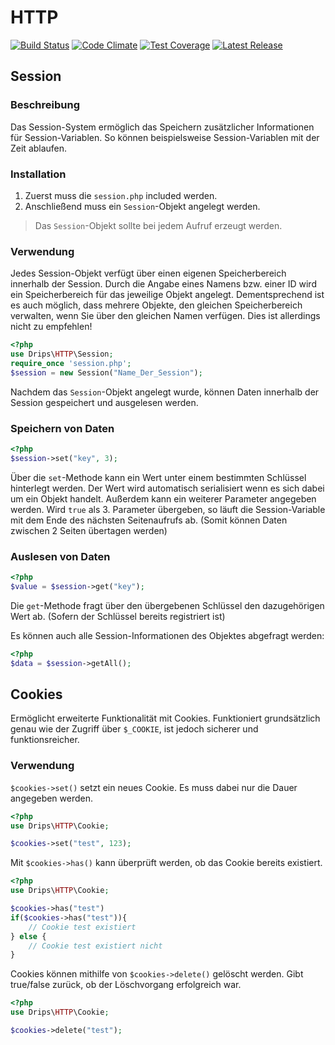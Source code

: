 # HTTP

[![Build Status](https://travis-ci.org/Prowect/HTTP.svg)](https://travis-ci.org/Prowect/HTTP)
[![Code Climate](https://codeclimate.com/github/Prowect/HTTP/badges/gpa.svg)](https://codeclimate.com/github/Prowect/HTTP)
[![Test Coverage](https://codeclimate.com/github/Prowect/HTTP/badges/coverage.svg)](https://codeclimate.com/github/Prowect/HTTP/coverage)
[![Latest Release](https://img.shields.io/packagist/v/drips/HTTP.svg)](https://packagist.org/packages/drips/http)

## Session

### Beschreibung

Das Session-System ermöglich das Speichern zusätzlicher Informationen für Session-Variablen. So können beispielsweise Session-Variablen mit der Zeit ablaufen.

### Installation

1. Zuerst muss die `session.php` included werden.
2. Anschließend muss ein `Session`-Objekt angelegt werden.

> Das `Session`-Objekt sollte bei jedem Aufruf erzeugt werden.

### Verwendung

Jedes Session-Objekt verfügt über einen eigenen Speicherbereich innerhalb der Session. Durch die Angabe eines Namens bzw. einer ID wird ein Speicherbereich für das jeweilige Objekt angelegt. Dementsprechend ist es auch möglich, dass mehrere Objekte, den gleichen Speicherbereich verwalten, wenn Sie über den gleichen Namen verfügen. Dies ist allerdings nicht zu empfehlen!

```php
<?php
use Drips\HTTP\Session;
require_once 'session.php';
$session = new Session("Name_Der_Session");
```

Nachdem das `Session`-Objekt angelegt wurde, können Daten innerhalb der Session gespeichert und ausgelesen werden.

### Speichern von Daten

```php
<?php
$session->set("key", 3);
```

Über die `set`-Methode kann ein Wert unter einem bestimmten Schlüssel hinterlegt werden.
Der Wert wird automatisch serialisiert wenn es sich dabei um ein Objekt handelt.
Außerdem kann ein weiterer Parameter angegeben werden. Wird `true` als 3. Parameter übergeben, so läuft die Session-Variable mit dem Ende des nächsten Seitenaufrufs ab. (Somit können Daten zwischen 2 Seiten übertagen werden)

### Auslesen von Daten

```php
<?php
$value = $session->get("key");
```

Die `get`-Methode fragt über den übergebenen Schlüssel den dazugehörigen Wert ab. (Sofern der Schlüssel bereits registriert ist)

Es können auch alle Session-Informationen des Objektes abgefragt werden:

```php
<?php
$data = $session->getAll();
```


## Cookies

Ermöglicht erweiterte Funktionalität mit Cookies. Funktioniert grundsätzlich
genau wie der Zugriff über `$_COOKIE`, ist jedoch sicherer und funktionsreicher.

### Verwendung

`$cookies->set()` setzt ein neues Cookie. Es muss dabei nur die Dauer angegeben werden.

```php
<?php
use Drips\HTTP\Cookie;

$cookies->set("test", 123);
```

Mit `$cookies->has()` kann überprüft werden, ob das Cookie bereits existiert.
```php
<?php
use Drips\HTTP\Cookie;

$cookies->has("test")
if($cookies->has("test")){
    // Cookie test existiert
} else {
    // Cookie test existiert nicht
}
```

Cookies können mithilfe von `$cookies->delete()` gelöscht werden. Gibt true/false zurück, ob der Löschvorgang erfolgreich war.
```php
<?php
use Drips\HTTP\Cookie;

$cookies->delete("test");
```

